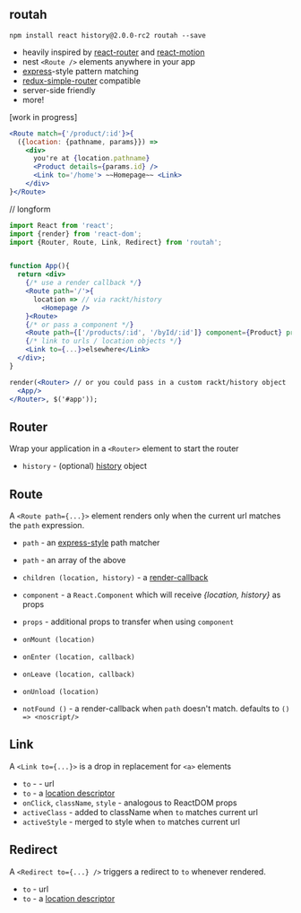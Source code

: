 routah
---

`npm install react history@2.0.0-rc2 routah --save`

- heavily inspired by [react-router](https://github.com/rackt/react-router) and [react-motion](https://github.com/chenglou/react-motion)
- nest `<Route />` elements anywhere in your app
- [express](http://expressjs.com/)-style pattern matching
- [redux-simple-router](https://www.npmjs.com/package/redux-simple-router) compatible
- server-side friendly
- more!

[work in progress]

```jsx
<Route match={'/product/:id'}>{
  ({location: {pathname, params}}) =>
    <div>
      you're at {location.pathname}
      <Product details={params.id} />
      <Link to='/home'> ~~Homepage~~ <Link>
    </div>
}</Route>
```

// longform
```jsx
import React from 'react';
import {render} from 'react-dom';
import {Router, Route, Link, Redirect} from 'routah';


function App(){
  return <div>
    {/* use a render callback */}
    <Route path='/'>{
      location => // via rackt/history
        <Homepage />
    }<Route>
    {/* or pass a component */}
    <Route path={['/products/:id', '/byId/:id']} component={Product} props={{some: data}} />
    {/* link to urls / location objects */}
    <Link to={...}>elsewhere</Link>
  </div>;
}

render(<Router> // or you could pass in a custom rackt/history object
  <App/>
</Router>, $('#app'));
```


Router
---

Wrap your application in a `<Router>` element to start the router

- `history` - (optional) [history](https://github.com/rackt/history) object

Route
---

A `<Route path={...}>` element renders only when the current url matches the `path` expression.

- `path` - an [express-style](https://github.com/pillarjs/path-to-regexp) path matcher
- `path` - an array of the above

- `children (location, history)` - a [render-callback](https://discuss.reactjs.org/t/children-as-a-function-render-callbacks/626)

- `component` - a `React.Component` which will receive *{location, history}* as props
- `props` - additional props to transfer when using `component`

- `onMount (location)`
- `onEnter (location, callback)`
- `onLeave (location, callback)`
- `onUnload (location)`

- `notFound ()`  - a render-callback when `path` doesn't match. defaults to `() => <noscript/>`


Link
---

A `<Link to={...}>` is a drop in replacement for `<a>` elements

- `to` - - url
- `to` - a [location descriptor](https://github.com/rackt/history/blob/master/docs/Glossary.md#locationdescriptor)
- `onClick`, `className`, `style` - analogous to ReactDOM props
- `activeClass` - added to className when `to` matches current url
- `activeStyle` - merged to style when `to` matches current url

Redirect
---

A `<Redirect to={...} />` triggers a redirect to `to` whenever rendered.

- `to` - url
- `to` - a [location descriptor](https://github.com/rackt/history/blob/master/docs/Glossary.md#locationdescriptor)




